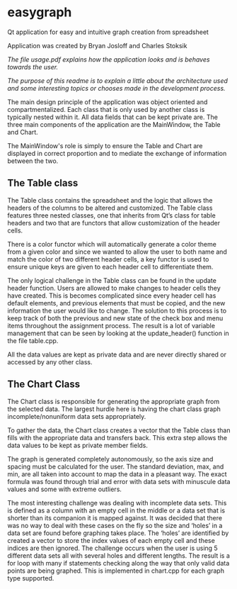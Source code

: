 # easygraph
Qt application for easy and intuitive graph creation from spreadsheet

Application was created by Bryan Josloff and Charles Stoksik

*The file usage.pdf explains how the application looks and is behaves towards the user.*

*The purpose of this readme is to explain a little about the architecture used and some interesting topics or chooses made in the development process.*

The main design principle of the application was object oriented and compartmentalized. Each class that is only used by another class is typically nested within it. All data fields that can be kept private are. The three main components of the application are the MainWindow, the Table and Chart.


The MainWindow's role is simply to ensure the Table and Chart are displayed in correct proportion and to mediate the exchange of information between the two. 


The Table class
--
The Table class contains the spreadsheet and the logic that allows the headers of the columns to be altered and customized. The Table class features three nested classes, one that inherits from Qt’s class for table headers and two that are functors that allow customization of the header cells. 

There is a color functor which will automatically generate a color theme from a given color and since we wanted to allow the user to both name and match the color of two different header cells, a key functor is used to ensure unique keys are given to each header cell to differentiate them.

The only logical challenge in the Table class can be found in the update header function. Users are allowed to make changes to header cells they have created. This is becomes complicated since every header cell has default elements, and previous elements that must be copied, and the new information the user would like to change. The solution to this process is to keep track of both the previous and new state of the check box and menu items throughout the assignment process. The result is a lot of variable management that can be seen by looking at the update_header() function in the file table.cpp.

All the data values are kept as private data and are never directly shared or accessed by any other class. 


The Chart Class
--
The Chart class is responsible for generating the appropriate graph from the selected data. The largest hurdle here is having the chart class graph incomplete/nonuniform data sets appropriately. 

To gather the data, the Chart class creates a vector that the Table class than fills with the appropriate data and transfers back. This extra step allows the data values to be kept as private member fields.

The graph is generated completely autonomously, so the axis size and spacing must be calculated for the user. The standard deviation, max, and min, are all taken into account to map the data in a pleasant way. The exact formula was found through trial and error with data sets with minuscule data values and some with extreme outliers.

The most interesting challenge was dealing with incomplete data sets. This is defined as a column with an empty cell in the middle or a data set that is shorter than its companion it is mapped against. It was decided that there was no way to deal with these cases on the fly so the size and ‘holes’ in a data set are found before graphing takes place. The ‘holes’ are identified by created a vector to store the index values of each empty cell and these indices are then ignored. The challenge occurs when the user is using 5 different data sets all with several holes and different lengths. The result is a for loop with many if statements checking along the way that only valid data points are being graphed. This is implemented in chart.cpp for each graph type supported.

